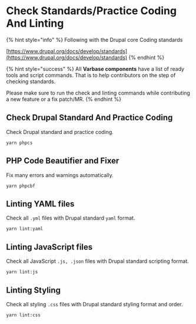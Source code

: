 # Check Standards/Practice Coding And Linting

{% hint style="info" %}
Following with the Drupal core Coding standards

[https://www.drupal.org/docs/develop/standards](https://www.drupal.org/docs/develop/standards)
{% endhint %}

{% hint style="success" %}
All **Varbase components** have a list of ready tools and script commands. That is to help contributors on the step of checking standards. 

Please make sure to run the check and linting commands while contributing a new feature or a fix patch/MR.
{% endhint %}

## Check Drupal Standard And Practice Coding

Check Drupal standard and practice coding.

```text
yarn phpcs
```

## PHP Code Beautifier and Fixer 

Fix many errors and warnings automatically.

```text
yarn phpcbf
```

## Linting YAML files

Check all `.yml` files with Drupal standard `yaml` format.

```text
yarn lint:yaml
```

## Linting  JavaScript files

Check all JavaScript `.js, .json` files with Drupal standard scripting format.

```text
yarn lint:js
```

## Linting Styling

Check all styling `.css` files with Drupal standard styling format and order.

```text
yarn lint:css
```

#### 



